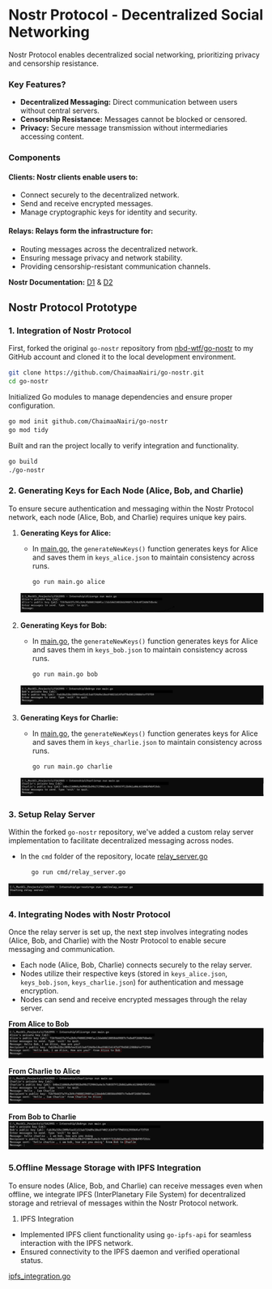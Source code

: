 # Nostr Protocol - Decentralized Social Networking

Nostr Protocol enables decentralized social networking, prioritizing privacy and censorship resistance.

### Key Features?
- **Decentralized Messaging:** Direct communication between users without central servers.
- **Censorship Resistance:** Messages cannot be blocked or censored.
- **Privacy:** Secure message transmission without intermediaries accessing content.

### Components
#### **Clients:** Nostr clients enable users to:
- Connect securely to the decentralized network.
- Send and receive encrypted messages.
- Manage cryptographic keys for identity and security.

#### **Relays:** Relays form the infrastructure for:
- Routing messages across the decentralized network.
- Ensuring message privacy and network stability.
- Providing censorship-resistant communication channels.

**Nostr Documentation:** [D1](https://nostr.com/) & [D2](https://nostr.how/en/get-started)

## Nostr Protocol Prototype


### 1. Integration of Nostr Protocol

First, forked the original `go-nostr` repository from [nbd-wtf/go-nostr](https://github.com/nbd-wtf/go-nostr) to my GitHub account and cloned it to the local development environment.

```bash
git clone https://github.com/ChaimaaNairi/go-nostr.git
cd go-nostr
```

Initialized Go modules to manage dependencies and ensure proper configuration.
```bash
go mod init github.com/ChaimaaNairi/go-nostr
go mod tidy
```

Built and ran the project locally to verify integration and functionality.
```bash
go build
./go-nostr
```

### 2. Generating Keys for Each Node (Alice, Bob, and Charlie)

To ensure secure authentication and messaging within the Nostr Protocol network, each node (Alice, Bob, and Charlie) requires unique key pairs.

1. **Generating Keys for Alice:**
   - In [main.go](https://github.com/ChaimaaNairi/Lightning-Nostr-Prototype/blob/main/Alice/main.go), the `generateNewKeys()` function generates keys for Alice and saves them in `keys_alice.json` to maintain consistency across runs.

     ```bash
     go run main.go alice
     ```
    <img src="images/gomainAlice.png">


2. **Generating Keys for Bob:**
   - In [main.go](https://github.com/ChaimaaNairi/Lightning-Nostr-Prototype/blob/main/Bob/main.go), the `generateNewKeys()` function generates keys for Alice and saves them in `keys_bob.json` to maintain consistency across runs.
     ```bash
     go run main.go bob
     ```
    <img src="images/gomainBob.png">


3. **Generating Keys for Charlie:**
   - In [main.go](https://github.com/ChaimaaNairi/Lightning-Nostr-Prototype/blob/main/Charlie/main.go), the `generateNewKeys()` function generates keys for Alice and saves them in `keys_charlie.json` to maintain consistency across runs.
     ```bash
     go run main.go charlie
     ```
    <img src="images/gomainCharlie.png">

### 3. Setup Relay Server
Within the forked `go-nostr` repository, we've added a custom relay server implementation to facilitate decentralized messaging across nodes.
- In the `cmd` folder of the repository, locate [relay_server.go](https://github.com/ChaimaaNairi/go-nostr/blob/master/cmd/relay_server.go)

     ```bash
        go run cmd/relay_server.go
     ```
<img src="images/relayserver.png">


### 4. Integrating Nodes with Nostr Protocol
Once the relay server is set up, the next step involves integrating nodes (Alice, Bob, and Charlie) with the Nostr Protocol to enable secure messaging and communication.

- Each node (Alice, Bob, Charlie) connects securely to the relay server.
- Nodes utilize their respective keys (stored in `keys_alice.json`, `keys_bob.json`, `keys_charlie.json`) for authentication and message encryption.
- Nodes can send and receive encrypted messages through the relay server.

**From Alice to Bob**
<img src="images/alicetobobNostr.png">

**From Charlie to Alice**
<img src="images/charlietoaliceNostr.png">

**From Bob to Charlie**
<img src="images/bobtocharlieNostr.png">

### 5.Offline Message Storage with IPFS Integration
To ensure nodes (Alice, Bob, and Charlie) can receive messages even when offline, we integrate IPFS (InterPlanetary File System) for decentralized storage and retrieval of messages within the Nostr Protocol network.

1. IPFS Integration
- Implemented IPFS client functionality using `go-ipfs-api` for seamless interaction with the IPFS network.
- Ensured connectivity to the IPFS daemon and verified operational status.

[ipfs_integration.go](https://github.com/ChaimaaNairi/go-nostr/blob/master/cmd/ipfs_integration.go)




